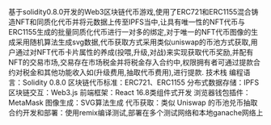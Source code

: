 基于solidity0.8.0开发的Web3区块链代币游戏,使用了ERC721和ERC1155混合铸造NFT和同质化代币并将元数据上传至IPFS当中,让具有唯一性的NFT代币与ERC1155生成的批量同质化代币进行一对多的绑定,对于唯一的NFT代币图像的生成采用随机算法生成svg数据,代币获取方式采用类似uniswap的币池方式获取,用户通过对NFT代币卡片属性的养成(投喂,升级,对战)来实现获取代币奖励,并配有NFT的交易市场,交易存在市场税金并将税金存入合约中,权限拥有者可通过提款合约对税金和其他功能收入如(升级费用,抽取代币费用),进行提款.
技术栈
编程语言：Solidity 0.8.0
区块链代币标准：ERC721、ERC1155
分布式数据存储：IPFS
区块链交互：Web3.js
前端框架：React 16.8类组件式开发
浏览器钱包插件：MetaMask
图像生成：SVG算法生成
代币获取：类似 Uniswap 的币池兑币抽取
合约开发和部署：使用remix编译测试,部署在多个测试网络和本地ganache网络上

